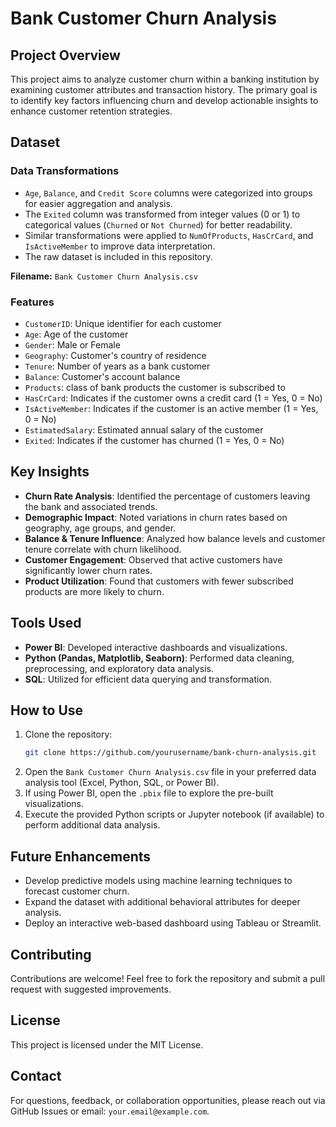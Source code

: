 # Bank Customer Churn Analysis

## Project Overview
This project aims to analyze customer churn within a banking institution by examining customer attributes and transaction history. The primary goal is to identify key factors influencing churn and develop actionable insights to enhance customer retention strategies.

## Dataset
### Data Transformations
- `Age`, `Balance`, and `Credit Score` columns were categorized into groups for easier aggregation and analysis.
- The `Exited` column was transformed from integer values (0 or 1) to categorical values (`Churned` or `Not Churned`) for better readability.
- Similar transformations were applied to `NumOfProducts`, `HasCrCard`, and `IsActiveMember` to improve data interpretation.
- The raw dataset is included in this repository.

**Filename:** `Bank Customer Churn Analysis.csv`

### Features
- `CustomerID`: Unique identifier for each customer
- `Age`: Age of the customer
- `Gender`: Male or Female
- `Geography`: Customer's country of residence
- `Tenure`: Number of years as a bank customer
- `Balance`: Customer's account balance
- `Products`: class of bank products the customer is subscribed to
- `HasCrCard`: Indicates if the customer owns a credit card (1 = Yes, 0 = No)
- `IsActiveMember`: Indicates if the customer is an active member (1 = Yes, 0 = No)
- `EstimatedSalary`: Estimated annual salary of the customer
- `Exited`: Indicates if the customer has churned (1 = Yes, 0 = No)

## Key Insights
- **Churn Rate Analysis**: Identified the percentage of customers leaving the bank and associated trends.
- **Demographic Impact**: Noted variations in churn rates based on geography, age groups, and gender.
- **Balance & Tenure Influence**: Analyzed how balance levels and customer tenure correlate with churn likelihood.
- **Customer Engagement**: Observed that active customers have significantly lower churn rates.
- **Product Utilization**: Found that customers with fewer subscribed products are more likely to churn.

## Tools Used
- **Power BI**: Developed interactive dashboards and visualizations.
- **Python (Pandas, Matplotlib, Seaborn)**: Performed data cleaning, preprocessing, and exploratory data analysis.
- **SQL**: Utilized for efficient data querying and transformation.

## How to Use
1. Clone the repository:
   ```sh
   git clone https://github.com/yourusername/bank-churn-analysis.git
   ```
2. Open the `Bank Customer Churn Analysis.csv` file in your preferred data analysis tool (Excel, Python, SQL, or Power BI).
3. If using Power BI, open the `.pbix` file to explore the pre-built visualizations.
4. Execute the provided Python scripts or Jupyter notebook (if available) to perform additional data analysis.

## Future Enhancements
- Develop predictive models using machine learning techniques to forecast customer churn.
- Expand the dataset with additional behavioral attributes for deeper analysis.
- Deploy an interactive web-based dashboard using Tableau or Streamlit.

## Contributing
Contributions are welcome! Feel free to fork the repository and submit a pull request with suggested improvements.

## License
This project is licensed under the MIT License.

## Contact
For questions, feedback, or collaboration opportunities, please reach out via GitHub Issues or email: `your.email@example.com`.

